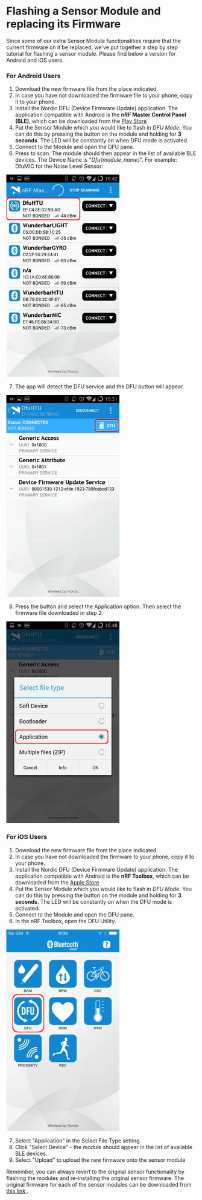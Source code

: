 # Flashing a Sensor Module and replacing its Firmware

Since some of our extra Sensor Module functionalities require that the current firmware on it be replaced, we've put together a step by step tutorial for flashing a sensor module. Please find below a version for Android and iOS users. 

### For Android Users

1. Download the new firmware file from the place indicated.
2. In case you have not downloaded the firmware file to your phone, copy it to your phone.
3. Install the Nordic DFU (Device Firmware Update) application. The application compatible with Android is the **nRF Master Control Panel (BLE)**, which can be downloaded from the <a href="https://play.google.com/store/apps/details?id=no.nordicsemi.android.mcp">Play Store</a>
4. Put the Sensor Module which you would like to flash in *DFU Mode*. You can do this by pressing the button on the module and holding for **3 seconds**. The LED will be constantly on when DFU mode is activated.
5. Connect to the Module and open the DFU pane.
6. Press to scan. The module should then appear in the list of available BLE devices. The Device Name is "*Dfu{module_name}*". For example: DfuMIC for the Noise Level Sensor:

<img src="assets/first.jpg" class="center" width=300px>

7. The app will detect the DFU service and the DFU button will appear. 

<img src="assets/second.jpg" class="center" width=300px>

8. Press the button and select the Application option. Then select the firmware file downloaded in step 2. 

<img src="assets/third.jpg" class="center" width=300px>

### For iOS Users 

1. Download the new firmware file from the place indicated.
2. In case you have not downloaded the firmware to your phone, copy it to your phone.
3. Install the Nordic DFU (Device Firmware Update) application. The application compatible with Android is the **nRF Toolbox**, which can be downloaded from the <a href="https://itunes.apple.com/us/app/nrf-toolbox/id820906058?mt=8">Apple Store</a>
4. Put the Sensor Module which you would like to flash in *DFU Mode*. You can do this by pressing the button on the module and holding for **3 seconds**. The LED will be constantly on when the DFU mode is activated.
5. Connect to the Module and open the DFU pane.
6. In the nRF Toolbox, open the DFU Utility. 

<img src="assets/fourth.png" class="center" width=300px>

7. Select "Application" in the Select File Type setting.
8. Click "Select Device" - the module should appear in the list of available BLE devices.
9. Select "Upload" to upload the new firmware onto the sensor module


Remember, you can always revert to the original sensor functionality by flashing the modules and re-installing the original sensor firmware. The original firmware for each of the sensor modules can be downloaded from <a href="https://s3-eu-west-1.amazonaws.com/relayr-firmware/BLEModulesFirmware-20140910.zip"> this link </a>. 